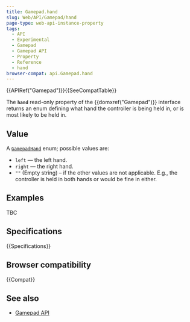 ```yaml
---
title: Gamepad.hand
slug: Web/API/Gamepad/hand
page-type: web-api-instance-property
tags:
  - API
  - Experimental
  - Gamepad
  - Gamepad API
  - Property
  - Reference
  - hand
browser-compat: api.Gamepad.hand
---
```

{{APIRef("Gamepad")}}{{SeeCompatTable}}

The **`hand`** read-only property of the {{domxref("Gamepad")}} interface returns an enum defining what hand the controller is being held in, or is most likely to be held in.

## Value

A [`GamepadHand`](https://w3c.github.io/gamepad/extensions.html#gamepadhand-enum) enum; possible values are:

- `left` — the left hand.
- `right` — the right hand.
- `""` (Empty string) – if the other values are not applicable. E.g., the controller is held in both hands or would be fine in either.

## Examples

TBC

## Specifications

{{Specifications}}

## Browser compatibility

{{Compat}}

## See also

- [Gamepad API](/en-US/docs/Web/API/Gamepad_API)

